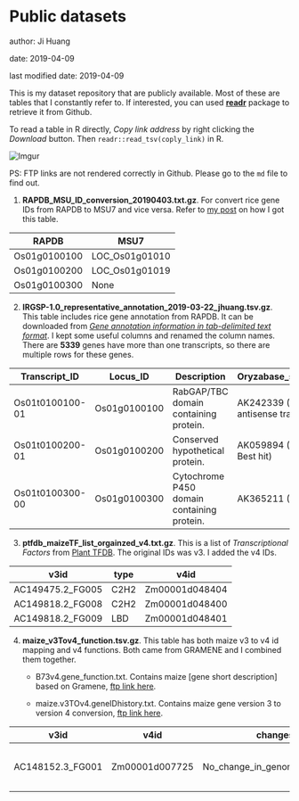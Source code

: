 # Public datasets

author: Ji Huang

date: 2019-04-09

last modified date: 2019-04-09


This is my dataset repository that are publicly available. Most of these are tables that I constantly refer to. If interested, you can used **[readr](https://readr.tidyverse.org/index.html)** package to retrieve it from Github.

To read a table in R directly, *Copy link address* by right clicking the *Download* button. Then `readr::read_tsv(coply_link)` in R.

![Imgur](https://i.imgur.com/PWbrdo9.png)

PS: FTP links are not rendered correctly in Github. Please go to the `md` file to find out.


1. **RAPDB_MSU_ID_conversion_20190403.txt.gz**. For convert rice gene IDs from RAPDB to MSU7 and vice versa. Refer to [my post](https://jhuang.netlify.com/post/rice-rapdb-to-msu7-id-conversion/) on how I got this table.

| RAPDB        	| MSU7           	|
|--------------	|----------------	|
| Os01g0100100 	| LOC_Os01g01010 	|
| Os01g0100200 	| LOC_Os01g01019 	|
| Os01g0100300 	| None           	|


2. **IRGSP-1.0_representative_annotation_2019-03-22_jhuang.tsv.gz**. This table includes rice gene annotation from RAPDB. It can be downloaded from [*Gene annotation information in tab-delimited text format*](https://rapdb.dna.affrc.go.jp/download/irgsp1.html). I kept some useful columns and renamed the column names. There are **5339** genes have more than one transcripts, so there are multiple rows for these genes.


| Transcript_ID   	| Locus_ID     	| Description                                	| Oryzabase_synonym                     	| Oryzabase_name   	| Transcript_evidence 	| ORF_evidence 	| FLcDNA_cloneID 	|
|-----------------	|--------------	|--------------------------------------------	|---------------------------------------	|------------------	|---------------------	|--------------	|----------------	|
| Os01t0100100-01 	| Os01g0100100 	| RabGAP/TBC domain containing protein.      	| AK242339 (DDBJ, antisense transcript) 	| Q655M0 (UniProt) 	| J075199P03          	|              	|                	|
| Os01t0100200-01 	| Os01g0100200 	| Conserved hypothetical protein.            	| AK059894 (DDBJ, Best hit)             	| B8ACR2 (UniProt) 	| 006-208-E01         	|              	|                	|
| Os01t0100300-00 	| Os01g0100300 	| Cytochrome P450 domain containing protein. 	| AK365211 (DDBJ)                       	| B9EYQ3 (UniProt) 	|                     	|              	|                	|

3. **ptfdb_maizeTF_list_orgainzed_v4.txt.gz**. This is a list of *Transcriptional Factors* from [Plant TFDB](http://planttfdb.cbi.pku.edu.cn/download.php#oid_tfid). The original IDs was v3. I added the v4 IDs.

| v3id             	| type 	| v4id           	|
|------------------	|------	|----------------	|
| AC149475.2_FG005 	| C2H2 	| Zm00001d048404 	|
| AC149818.2_FG008 	| C2H2 	| Zm00001d048400 	|
| AC149818.2_FG009 	| LBD  	| Zm00001d048401 	|

4. **maize_v3Tov4_function.tsv.gz**. This table has both maize v3 to v4 id mapping and v4 functions. Both came from GRAMENE and I combined them together.

	+ B73v4.gene_function.txt. Contains maize [gene short description] based on Gramene, [ftp link here](ftp://ftp.gramene.org/pub/gramene/archives/PAST_RELEASES/release-58/gff3/zea_mays/gene_function/B73v4.gene_function.txt).

	+ maize.v3TOv4.geneIDhistory.txt. Contains maize gene version 3 to version 4 conversion, [ftp link here](ftp://ftp.gramene.org/pub/gramene/archives/PAST_RELEASES/release-58/gff3/zea_mays/gene_id_mapping_v3_to_v4/maize.v3TOv4.geneIDhistory.txt).

| v3id             	| v4id           	| changes                       	| method                   	| type   	| annotation                    	| source           	|
|------------------	|----------------	|-------------------------------	|--------------------------	|--------	|-------------------------------	|------------------	|
| AC148152.3_FG001 	| Zm00001d007725 	| No_change_in_genomic_sequence 	| Gene_Tree/Direct_mapping 	| 1-to-1 	| Ankyrin repeat family protein 	| [source:homolog] 	|



